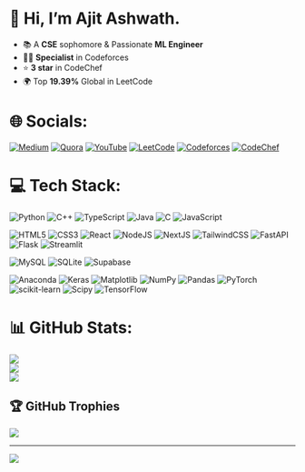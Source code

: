 # 👋 Hi, I’m Ajit Ashwath.
- 📚 A **CSE** sophomore & Passionate **ML Engineer**
- 🧑‍💻 **Specialist** in Codeforces<br>
- ⭐ **3 star** in CodeChef<br>
- 🌍 Top **19.39%** Global in LeetCode<br>

<!--
### 🚀 Current Work:
- 🛸 Working on some personal projects<br>
- 📝 Started some open source

### 📚 Learning:
- 📈 Focusing on ML projects and DSA<br>

### 📝 Research:
- Writing a Research Paper on **FL**

-->
# 🌐 Socials:
[![Medium](https://img.shields.io/badge/Medium-12100E?logo=medium&logoColor=white)](https://medium.com/@ajitashwathr18) [![Quora](https://img.shields.io/badge/Quora-%23B92B27.svg?logo=Quora&logoColor=white)](https://quora.com/profile/Ajit-Ashwath-2) [![YouTube](https://img.shields.io/badge/YouTube-%23FF0000.svg?logo=YouTube&logoColor=white)](https://youtube.com/channel/UCAVna0kTkKTMaB9l-7-9eGQ) [![LeetCode](https://img.shields.io/badge/LeetCode-000000?logo=LeetCode&logoColor=#white)](https://leetcode.com/u/introvertedcapybara/) [![Codeforces](https://img.shields.io/badge/Codeforces-000000?logo=Codeforces&logoColor=#white)](https://codeforces.com/profile/introvertedcapybara) [![CodeChef](https://img.shields.io/badge/CodeChef-%23964B00.svg?logo=CodeChef&logoColor=white)](https://www.codechef.com/users/introcapybara)

# 💻 Tech Stack:
![Python](https://img.shields.io/badge/python-3670A0?style=for-the-badge&logo=python&logoColor=ffdd54) ![C++](https://img.shields.io/badge/c++-%2300599C.svg?style=for-the-badge&logo=c%2B%2B&logoColor=white)
![TypeScript](https://img.shields.io/badge/typescript-%23007ACC.svg?style=for-the-badge&logo=typescript&logoColor=white) ![Java](https://img.shields.io/badge/java-%23ED8B00.svg?style=for-the-badge&logo=openjdk&logoColor=white) ![C](https://img.shields.io/badge/c-%2300599C.svg?style=for-the-badge&logo=c&logoColor=white) ![JavaScript](https://img.shields.io/badge/javascript-%23323330.svg?style=for-the-badge&logo=javascript&logoColor=%23F7DF1E)

![HTML5](https://img.shields.io/badge/html5-%23E34F26.svg?style=for-the-badge&logo=html5&logoColor=white) ![CSS3](https://img.shields.io/badge/css3-%231572B6.svg?style=for-the-badge&logo=css3&logoColor=white) ![React](https://img.shields.io/badge/react-%231572B6.svg?style=for-the-badge&logo=react&logoColor=white) ![NodeJS](https://img.shields.io/badge/node.js-6DA55F?style=for-the-badge&logo=node.js&logoColor=white) ![NextJS](https://img.shields.io/badge/Next-black?style=for-the-badge&logo=next.js&logoColor=white) ![TailwindCSS](https://img.shields.io/badge/tailwindcss-%2338B2AC.svg?style=for-the-badge&logo=tailwind-css&logoColor=white) ![FastAPI](https://img.shields.io/badge/FastAPI-005571?style=for-the-badge&logo=fastapi) ![Flask](https://img.shields.io/badge/flask-%23000.svg?style=for-the-badge&logo=flask&logoColor=white) ![Streamlit](https://img.shields.io/badge/Streamlit-%23FE4B4B.svg?style=for-the-badge&logo=streamlit&logoColor=white)

![MySQL](https://img.shields.io/badge/mysql-4479A1.svg?style=for-the-badge&logo=mysql&logoColor=white) ![SQLite](https://img.shields.io/badge/sqlite-%2307405e.svg?style=for-the-badge&logo=sqlite&logoColor=white)  ![Supabase](https://img.shields.io/badge/Supabase-3ECF8E?style=for-the-badge&logo=supabase&logoColor=white) 

![Anaconda](https://img.shields.io/badge/Anaconda-%2344A833.svg?style=for-the-badge&logo=anaconda&logoColor=white) ![Keras](https://img.shields.io/badge/Keras-%23D00000.svg?style=for-the-badge&logo=Keras&logoColor=white) ![Matplotlib](https://img.shields.io/badge/Matplotlib-%23ffffff.svg?style=for-the-badge&logo=Matplotlib&logoColor=black) ![NumPy](https://img.shields.io/badge/numpy-%23013243.svg?style=for-the-badge&logo=numpy&logoColor=white) ![Pandas](https://img.shields.io/badge/pandas-%23150458.svg?style=for-the-badge&logo=pandas&logoColor=white) ![PyTorch](https://img.shields.io/badge/PyTorch-%23EE4C2C.svg?style=for-the-badge&logo=PyTorch&logoColor=white) ![scikit-learn](https://img.shields.io/badge/scikit--learn-%23F7931E.svg?style=for-the-badge&logo=scikit-learn&logoColor=white) ![Scipy](https://img.shields.io/badge/SciPy-%230C55A5.svg?style=for-the-badge&logo=scipy&logoColor=%white) ![TensorFlow](https://img.shields.io/badge/TensorFlow-%23FF6F00.svg?style=for-the-badge&logo=TensorFlow&logoColor=white) 

# 📊 GitHub Stats:
![](https://github-readme-stats.vercel.app/api?username=ajitashwathr10&theme=midnight-purple&hide_border=false&include_all_commits=false&count_private=false)<br/>
![](https://github-readme-streak-stats.herokuapp.com/?user=ajitashwathr10&theme=midnight-purple&hide_border=false)<br/>
![](https://github-readme-stats.vercel.app/api/top-langs/?username=ajitashwathr10&theme=midnight-purple&hide_border=false&include_all_commits=false&count_private=false&layout=compact)

## 🏆 GitHub Trophies
![](https://github-profile-trophy.vercel.app/?username=ajitashwathr10&theme=radical&no-frame=true&no-bg=false&margin-w=4)

---
[![](https://visitcount.itsvg.in/api?id=ajitashwathr10&icon=0&color=11)](https://visitcount.itsvg.in)
